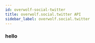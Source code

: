 ```yaml
---
id: overwolf-social-twitter
title: overwolf.social.twitter API
sidebar_label: overwolf.social.twitter
---
```


### hello
